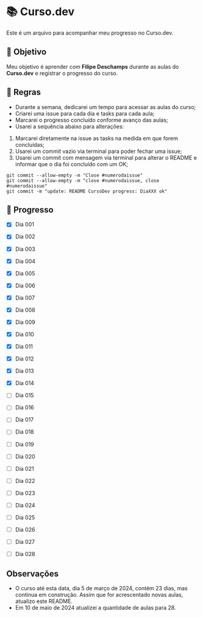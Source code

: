 # 📚 Curso.dev

Este é um arquivo para acompanhar meu progresso no Curso.dev.

## 🎯 Objetivo 

Meu objetivo é aprender com **Filipe Deschamps** durante as aulas do **Curso.dev** e registrar o progresso do curso.

## 📝 Regras 

- Durante a semana, dedicarei um tempo para acessar as aulas do curso;
- Criarei uma issue para cada dia e tasks para cada aula;
- Marcarei o progresso concluído conforme avanço das aulas;
- Usarei a sequência abaixo para alterações:
1. Marcarei diretamente na issue as tasks na medida em que forem concluídas;
2. Usarei um commit vazio via terminal para poder fechar uma issue;
3. Usarei um commit com mensagem via terminal para alterar o README e informar que o dia foi concluído com um OK;

```
git commit --allow-empty -m "Close #numerodaissue"
git commit --allow-empty -m "close #numerodaissue, close #numerodaissue"
git commit -m "update: README CursoDev progress: DiaXXX ok"
```


## 🚀 Progresso

- [x] Dia 001
- [x] Dia 002
- [x] Dia 003
- [x] Dia 004
- [x] Dia 005
- [x] Dia 006
- [x] Dia 007
- [x] Dia 008
- [x] Dia 009
- [x] Dia 010
- [x] Dia 011
- [x] Dia 012
- [x] Dia 013
- [x] Dia 014
- [ ] Dia 015
- [ ] Dia 016
- [ ] Dia 017
- [ ] Dia 018
- [ ] Dia 019
- [ ] Dia 020
- [ ] Dia 021
- [ ] Dia 022
- [ ] Dia 023
- [ ] Dia 024
- [ ] Dia 025
- [ ] Dia 026
- [ ] Dia 027
- [ ] Dia 028


## Observações

- O curso até esta data, dia 5 de março de 2024, contém 23 dias, mas continua em construção. Assim que for acrescentado novas aulas, atualizo este README.
- Em 10 de maio de 2024 atualizei a quantidade de aulas para 28.